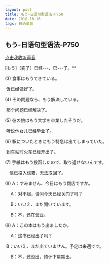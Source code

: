 ```yaml
---
layout: post
title: もう-日语句型语法-P750
date: 2018-10-16 
tags: 日语录音
---
```






## もう-日语句型语法-P750

 

[点击我收听声音](https://music.163.com/dj?id=2056384028&userid=55801542)



[もう]（完了）已经---、已---了。**



(3) 食事はもうてきている。

​      饭已经做好了。



(4) その問題なら、もう解決している。

​      那个问题已经解决了。



(5) 彼の娘はもう大学を卒業したそうだ。

​     听说他女儿已经毕业了。



(6) 駅についたときにもう特急は出てしまっていた。

​     到车站时火车已经开出了。



(7) 手紙はもう投函したので、取り返せないんです。

  　信已投入信箱，无法取回了。



(8)  A：すみません、今日はもう閉店ですか。

　   A：对不起，请问今天已经关门了吗？

　   B：いいえ、まだ開いています。

　   B：不，还在营业。



(9)  A：この本はもう出ましたか。

　   A：这书已经出了吗？

​      B：いいえ、まだ出ていません。予定は来週です。

　   B：不，还没出，预计下星期出。